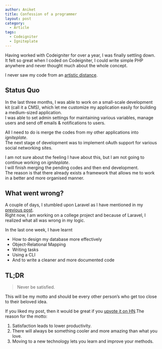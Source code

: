 ```yaml
---
author: Aniket
title: Confession of a programmer
layout: post
category:
  - Article
tags:
  - Codeigniter
  - Igniteplate
---
```

Having worked with Codeigniter for over a year, I was finally settling down.  
It felt so great when I coded on Codeigniter, I could write simple PHP anywhere and never thought much about the whole concept.

I never saw my code from an [artistic distance][1].

## Status Quo

In the last three months, I was able to work on a small-scale development kit (call it a CMS), which let me customize my application easily for building a medium-sized application.  
I was able to set admin settings for maintaining various variables, manage users and send off emails & notifications to users.

All I need to do is merge the codes from my other applications into *igniteplate*.  
The next stage of development was to implement oAuth support for various social networking sites.

I am not sure about the feeling I have about this, but I am not going to continue working on *igniteplate*.  
I will finish merging the pending codes and then end development.  
The reason is that there already exists a framework that allows me to work in a better and more organised manner.

## What went wrong?

A couple of days, I stumbled upon Laravel as I have mentioned in my [previous post][2].  
Right now, I am working on a college project and because of Laravel, I realized what all was wrong in my logic.

In the last one week, I have learnt

*   How to design my database more effectively
*   Object-Relational Mapping
*   Writing tasks
*   Using a CLI
*   And to write a cleaner and more documented code

## TL;DR

> Never be satisfied.

This will be my motto and should be every other person’s who get too close to their beloved idea.

If you liked my post, then it would be great if you [upvote it on HN][3].The reason for the motto:

1.  Satisfaction leads to lower productivity.
2.  There will always be something cooler and more amazing than what you love.
3.  Moving to a new technology lets you learn and improve your methods.

 [1]: http://www.alistapart.com/articles/artistic-distance/ "Artistic Distance"
 [2]: http://www.aniketpant.com/posts/a-shift-from-codeigniter-to-laravel "A Shift from Codeigniter to Laravel"
 [3]: http://news.ycombinator.com/item?id=4070202